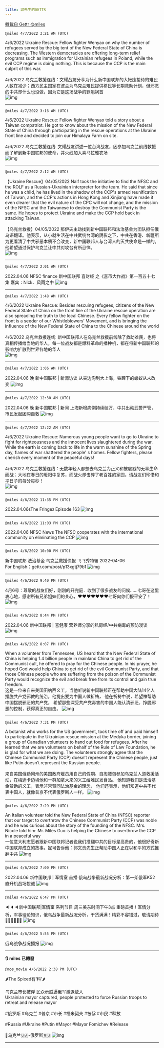 ```yaml
---
title: 郭先生的GETTR
---
```

[轉載自 Gettr @miles](https://gettr.com/user/miles)

`@miles 4/7/2022 3:21 AM (UTC)`

4/6/2022 Ukraine Rescue: Fellow fighter Wenyao on why the number of refugees served by the big tent of the New Federal State of China is decreasing. The Western democracies are offering long-term relief programs such as immigration for Ukrainian refugees in Poland, while the evil CCP regime is doing nothing. This is because the CCP is the main culprit of this war.<br/><br/>4/6/2022 乌克兰救援连线：文耀战友分享为什么新中国联邦的大帐篷接待的难民人数在减少；西方民主国家在波兰为乌克兰难民提供移民等长期救助计划，但邪恶的中共却什么也没做，因为它是这场战争的罪魁祸首<br/>
![img](https://media.gettr.com/group19/getter/2022/04/07/03/e7111954-df76-d5ee-17bd-a921d1b08888/out.jpg)

---

`@miles 4/7/2022 3:16 AM (UTC)`

4/6/2022 Ukraine Rescue: Fellow fighter Wenyao told a story about a Taiwan compatriot. He got to know about the mission of the New Federal State of China through participating in the rescue operations at the Ukraine front line and decided to join our Himalaya Farm on site.<br/><br/>4/6/2022 乌克兰救援连线: 文耀战友讲述一位台湾战友，因参加乌克兰前线救援而了解到新中国联邦的使命，并火线加入喜马拉雅农场<br/>
![img](https://media.gettr.com/group24/getter/2022/04/07/03/94c0d0b0-cc70-0a8d-1b32-fbd93c675374/out.jpg)

---

`@miles 4/7/2022 2:12 AM (UTC)`

【Ukraine Rescue】04/05/2022  Naif took the initiative to find the NFSC and the ROLF as a Russian-Ukrainian interpreter for the team. He said that since he was a child, he has lived in the shadow of the CCP's armed reunification of Taiwan, and the CCP's actions in Hong Kong and Xinjiang have made it even clearer that the evil nature of the CPC will not change, and the mission of the NFSC and the Taiwanese to destroy the Communist Party is the same. He hopes to protect Ukraine and make the CCP hold back in attacking Taiwan.<br/><br/>【乌克兰救援】04/05/2022 那伊夫主动找到新中国联邦和法治基金为团队担任俄乌语翻译。他表示，从小就生活在中共武统台湾的阴影之下，中共在香港、新疆所为更看清了中共邪恶本质不会改变，新中国联邦人与台湾人的灭共使命是一样的。他希望通过保护乌克兰让中共对攻台有所忌惮。<br/>
![img](https://media.gettr.com/group36/getter/2022/04/07/02/b794168a-f809-2a66-4900-d59b71362a00/out.jpg)

---

`@miles 4/7/2022 2:01 AM (UTC)`

2022.04.06  NFSC finance 新中国联邦  喜财经 之《喜币大作战》第一百五十七集 嘉宾：Nick、风雨之中
![img](https://media.gettr.com/group31/origin/2022/04/07/01/90b6b5cf-2c7a-008b-3ffe-2fec34aa0818/9548d67018b19975dcafea4c4484666a.png)

---

`@miles 4/7/2022 1:48 AM (UTC)`

4/6/2022  Ukraine Rescue: Besides rescuing refugees, citizens of the New Federal State of China on the front line of the Ukraine rescue operation are also spreading the truth to the local Chinese. Every fellow fighter on the front is a seeder of our Whistleblowers’ Movement, and is bringing the influence of the New Federal State of China to the Chinese around the world<br/><br/>4/6/2022  乌克兰救援连线: 新中国联邦人在乌克兰救援前线除了救助难民，也将真相传播给当地的华人，每一位战友都是爆料革命的播种机，都在将新中国联邦的影响力扩散到世界各地的华人<br/>
![img](https://media.gettr.com/group29/getter/2022/04/07/01/cedfeead-bf14-9cf4-1f83-7554324a0661/out.jpg)

---

`@miles 4/7/2022 1:06 AM (UTC)`

2022.04.06 晚  新中国联邦 | 新闻访谈   从夹边沟到大上海，铁蹄下的蝼蚁从未改变
![img](https://media.gettr.com/group46/origin/2022/04/07/00/7bf69cf3-51e6-9424-6599-4c0334664af9/9548d67018b19975dcafea4c4484666a.png)

---

`@miles 4/7/2022 12:30 AM (UTC)`

2022.04.06 晚 新中国联邦 | 新闻    上海新增病例持续破万，中共出动武警严管，市民发起团购自救
![img](https://media.gettr.com/group6/origin/2022/04/07/00/8243fea7-db13-3344-f1e8-09792c0def03/6383d6c383a688bc0ce747d8282e44b3.jpeg)

---

`@miles 4/7/2022 12:22 AM (UTC)`

4/6/2022 Ukraine Rescue: Numerous young people want to go to Ukraine to fight for righteousness and the innocent lives slaughtered during the war. While the earth is coming back to life in the warm sunshine of the Spring day, flames of war shattered the people' s homes. Fellow fighters, please cherish every moment of the peaceful days!<br/><br/>4/6/2022 乌克兰救援连线：无数年轻人都想去乌克兰为正义和被屠戮的无辜生命而战；大地在春日的暖阳中复苏，而战火却击碎了老百姓的家园，请战友们珍惜和平日子的每分每秒！<br/>
![img](https://media.gettr.com/group34/getter/2022/04/07/00/8283be7e-51f1-b3ec-1a26-8c242f7b05d0/out.jpg)

---

`@miles 4/6/2022 11:35 PM (UTC)`

2022.04.06《The Fringe》 Episode 163
![img](https://media.gettr.com/group12/origin/2022/04/06/23/a2c191a6-f70c-9db1-c3e0-d95faa528d58/6383d6c383a688bc0ce747d8282e44b3.jpeg)

---

`@miles 4/6/2022 11:03 PM (UTC)`

2022.04.06 NFSC News  The NFSC cooperates with the international community on eliminating the CCP
![img](https://media.gettr.com/group34/origin/2022/02/08/23/4612eac5-fc0c-70d9-9fb3-a2845a5ff525/9548d67018b19975dcafea4c4484666a.png)

---

`@miles 4/6/2022 10:00 PM (UTC)`

新中国联邦 法治基金 乌克兰救援快报 飞飞秀特辑 2022-04-06<br/>For English：gettr.com/post/p13xgtj79b1
![img](https://media.gettr.com/group13/origin/2022/04/06/22/9ccd6dbb-15b1-5987-4d52-11d251d392ca/9548d67018b19975dcafea4c4484666a.png)

---

`@miles 4/6/2022 9:40 PM (UTC)`

 4月6号：尊敬的战友们好，刚刚的开完庭．收到了很多战友的问候……七哥在这里衷心地，感谢所有兄弟姐妹们的关心，❤️❤️❤️❤️❤️❤️❤️七哥向你们报平安了！
![img](https://media.gettr.com/group35/getter/2022/04/06/21/12984f7a-ccb0-6ca8-1e2f-1458015c8c2e/out.jpg)

---

`@miles 4/6/2022 8:44 PM (UTC)`

2022.04.06  新中国联邦 | 喜健康   营养师分享的私房经/中共病毒的预防漫谈
![img](https://media.gettr.com/group13/origin/2022/04/06/20/175cc026-e0ae-f1f1-6028-170c7b8dba04/6383d6c383a688bc0ce747d8282e44b3.jpeg)

---

`@miles 4/6/2022 8:07 PM (UTC)`

When a volunteer from Tennessee, US heard that the New Federal State of China is helping 1.4 billion people in mainland China to get rid of the Communist cult, he offered to pray for the Chinese people.  In his prayer, he hoped God would help China to get rid of the evil Communist Party, and that those Chinese people who are suffering from the poison of the Communist Party would recognize the evil and break free from its control and gain true freedom.<br/>这是一位来自来美国田纳西义工，当他听说新中国联邦正在帮助中国大陆14亿人摆脱共产党邪教的统治，他提出要为中国人做祈祷， 他在祈祷中说，希望神帮助中国摆脱邪恶的共产党， 希望那些深受共产党毒害的中国人能认清邪恶，挣脱邪恶的控制，获得真正的自由。
![img](https://media.gettr.com/group29/origin/2022/04/06/20/241ac84d-650a-6784-aad6-2143164387c9/out.jpg)

---

`@miles 4/6/2022 7:31 PM (UTC)`

A botanist who works for the US government, took time off and paid himself to participate in the Ukrainian rescue mission at the Medyka border, joining a group of Canadian volunteers to hand out food for refugees. After he learned that we are volunteers on behalf of the Rule of Law Foundation, he is glad for what we are doing. The volunteers strongly agree that the Chinese Communist Party (CCP) doesn’t represent the Chinese people, just like Putin doesn’t represent the Russian people.<br/><br/>来自美国俄勒冈州的美国政府雇员用自己的假期、自掏腰包参加乌克兰人道救援活动，在梅迪卡边境他和一群加拿大来的义工给难民发食品。 他知道我们是法治基金赞助的义工，表示非常赞同法治基金的理念， 他们还表示，他们知道中共不代表中国人，就像普京不代表俄罗斯人一样。
![img](https://media.gettr.com/group48/origin/2022/04/06/19/6e0ea210-8a09-b32b-a9b4-4d5d4ddbc957/out.jpg)

---

`@miles 4/6/2022 7:29 PM (UTC)`

An Italian volunteer told the New Federal State of China (NFSC) reporter that our target to overthrow the Chinese Communist Party (CCP) was noble and he was curious about the story of the founding of the NFSC. Mrs. Nicole told him: Mr. Miles Guo is helping the Chinese to overthrow the CCP in a peaceful way<br/>一位意大利志愿者跟新中国联邦记者说我们推翻中共的目标是高贵的，他很好奇新中国联邦成立的故事。妮可告诉他：郭文贵先生正帮助中国人正在以和平的方式推翻中共
![img](https://media.gettr.com/group27/origin/2022/04/06/19/488db482-a480-135d-8ab7-3051f466fcb2/out.jpg)

---

`@miles 4/6/2022 7:00 PM (UTC)`

2022.04.06  新中国联邦 | 军情室  首播  俄乌战争最新战况分析：第一架俄军K52直升机战场投诚
![img](https://media.gettr.com/group39/origin/2022/04/06/18/01af1392-385a-07f0-9f55-acb8e354e371/6383d6c383a688bc0ce747d8282e44b3.jpeg)

---

`@miles 4/6/2022 6:47 PM (UTC)`

🔈🔈🔈新中国联邦|军情室 系列节目 周三美东时间下午3点 重磅首播！军情分析，军事理论知识，俄乌战争最新战况分析，干货满满！精彩不容错过，敬请期待 🥳🥳🥳🙏🙏🙏
![img](https://media.gettr.com/group7/origin/2022/04/06/18/185e46ab-ac19-a19e-b370-755fefffd54a/2a45e088dea4114cc6b4779931c97b76.jpg)

---

`@miles 4/6/2022 5:55 PM (UTC)`

俄乌战争战况播报
![img](https://media.gettr.com/group27/origin/2022/04/06/17/eb1566fc-6675-720d-c130-dd7f41e21c24/9548d67018b19975dcafea4c4484666a.png)

---

**:arrows_clockwise: miles 已轉發**

`@mos_movie 4/6/2022 2:38 PM (UTC)`

🌶️The Spiced有‘料’🌶️<br/><br/>乌克兰市长被俘 民众示威逼俄军撤退放人<br/>Ukrainian mayor captured, people protested to force Russian troops to retreat and release mayor<br/><br/>#俄罗斯 #乌克兰 #普京 #市长 #福米契夫 #被俘 #市民 #释放<br/><br/>#Russia #Ukraine #Putin #Mayor  #Mayor Fomichev #Release<br/><br/>📍乌克兰🇺🇦-俄罗斯🇷🇺
![img](https://media.gettr.com/group50/getter/2022/04/06/14/c484106b-a063-cb3b-0f8e-351a4f141050/out.jpg)

---


